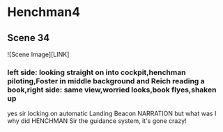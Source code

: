 # Henchman4

## Scene 34

![Scene Image][LINK]

### left side: looking straight on into cockpit,henchman piloting,Foster in middle background and Reich reading a book,right side: same view,worried looks,book flyes,shaken up

yes sir locking on automatic Landing Beacon NARRATION but what was I why did HENCHMAN Sir the guidance system, it's gone crazy!
